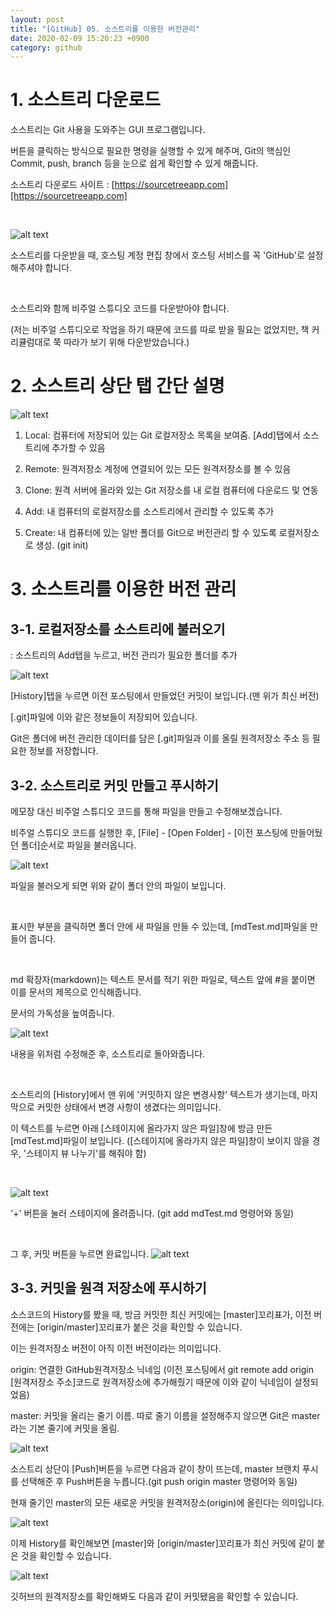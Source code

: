 ```yaml
---
layout: post
title: "[GitHub] 05. 소스트리를 이용한 버전관리"
date: 2020-02-09 15:20:23 +0900
category: github
---
```

# 1. 소스트리 다운로드

소스트리는 Git 사용을 도와주는 GUI 프로그램입니다.

버튼을 클릭하는 방식으로 필요한 명령을 실행할 수 있게 해주며, Git의 핵심인 Commit, push, branch 등을 눈으로 쉽게 확인할 수 있게 해줍니다.

소스트리 다운로드 사이트 : [https://sourcetreeapp.com][https://sourcetreeapp.com]

<br>

![alt text](/public/img/github_14.png)

소스트리를 다운받을 때, 호스팅 계정 편집 창에서 호스팅 서비스를 꼭 'GitHub'로 설정해주셔야 합니다.

<br>

소스트리와 함께 비주얼 스튜디오 코드를 다운받아야 합니다. 

(저는 비주얼 스튜디오로 작업을 하기 때문에 코드를 따로 받을 필요는 없었지만, 책 커리큘럼대로 쭉 따라가 보기 위해 다운받았습니다.)

# 2. 소스트리 상단 탭 간단 설명

![alt text](/public/img/github_15.png)

1. Local: 컴퓨터에 저장되어 있는 Git 로컬저장소 목록을 보여줌. [Add]탭에서 소스트리에 추가할 수 있음

1. Remote: 원격저장소 계정에 연결되어 있는 모든 원격저장소를 볼 수 있음

1. Clone: 원격 서버에 올라와 있는 Git 저장소를 내 로컬 컴퓨터에 다운로드 및 연동

1. Add: 내 컴퓨터의 로컬저장소를 소스트리에서 관리할 수 있도록 추가

1. Create: 내 컴퓨터에 있는 일반 폴더를 Git으로 버전관리 할 수 있도록 로컬저장소로 생성. (git init)

# 3. 소스트리를 이용한 버전 관리

## 3-1. 로컬저장소를 소스트리에 불러오기
: 소스트리의 Add탭을 누르고, 버전 관리가 필요한 폴더를 추가

![alt text](/public/img/github_16.png)

[History]탭을 누르면 이전 포스팅에서 만들었던 커밋이 보입니다.(맨 위가 최신 버전)

[.git]파일에 이와 같은 정보들이 저장되어 있습니다.

Git은 폴더에 버전 관리한 데이터를 담은 [.git]파일과 이를 올릴 원격저장소 주소 등 필요한 정보를 저장합니다.

## 3-2. 소스트리로 커밋 만들고 푸시하기

메모장 대신 비주얼 스튜디오 코드를 통해 파일을 만들고 수정해보겠습니다.

비주얼 스튜디오 코드를 실행한 후, [File] - [Open Folder] - [이전 포스팅에 만들어뒀던 폴더]순서로 파일을 불러옵니다.

![alt text](/public/img/github_17.png)

파일을 불러오게 되면 위와 같이 폴더 안의 파일이 보입니다.

<br>

표시한 부분을 클릭하면 폴더 안에 새 파일을 만들 수 있는데, [mdTest.md]파일을 만들어 줍니다.

<br>

md 확장자(markdown)는 텍스트 문서를 적기 위한 파일로, 텍스트 앞에 #을 붙이면 이를 문서의 제목으로 인식해줍니다.

문서의 가독성을 높여줍니다.

![alt text](/public/img/github_18.png)

내용을 위처럼 수정해준 후, 소스트리로 돌아와줍니다.

<br>

소스트리의 [History]에서 맨 위에 '커밋하지 않은 변경사항' 텍스트가 생기는데, 마지막으로 커밋한 상태에서 변경 사항이 생겼다는 의미입니다.

이 텍스트를 누르면 아래 [스테이지에 올라가지 않은 파일]창에 방금 만든 [mdTest.md]파일이 보입니다.
([스테이지에 올라가지 않은 파일]창이 보이지 않을 경우, '스테이지 뷰 나누기'를 해줘야 함)

<br>

![alt text](/public/img/github_19.png)

'+' 버튼을 눌러 스테이지에 올려줍니다. (git add mdTest.md 명령어와 동일)

<br>

그 후, 커밋 버튼을 누르면 완료입니다.
![alt text](/public/img/github_20.png)

## 3-3. 커밋을 원격 저장소에 푸시하기

소스코드의 History를 봤을 때, 방금 커밋한 최신 커밋에는 [master]꼬리표가, 이전 버전에는 [origin/master]꼬리표가 붙은 것을 확인할 수 있습니다.

이는 원격저장소 버전이 아직 이전 버전이라는 의미입니다.

origin: 연결한 GitHub원격저장소 닉네임 (이전 포스팅에서 git remote add origin [원격저장소 주소]코드로 원격저장소에 추가해줬기 때문에 이와 같이 닉네임이 설정되었음)

master: 커밋을 올리는 줄기 이름. 따로 줄기 이름을 설정해주지 않으면 Git은 master라는 기본 줄기에 커밋을 올림.

![alt text](/public/img/github_21.png)

소스트리 상단이 [Push]버튼을 누르면 다음과 같이 창이 뜨는데, master 브랜치 푸시를 선택해준 후 Push버튼을 누릅니다.(git push origin master 명령어와 동일)

현재 줄기인 master의 모든 새로운 커밋을 원격저장소(origin)에 올린다는 의미입니다.

![alt text](/public/img/github_22.png)

이제 History를 확인해보면 [master]와 [origin/master]꼬리표가 최신 커밋에 같이 붙은 것을 확인할 수 있습니다.

![alt text](/public/img/github_23.png)

깃허브의 원격저장소를 확인해봐도 다음과 같이 커밋됐음을 확인할 수 있습니다.

[https://sourcetreeapp.com]: https://sourcetreeapp.com
[https://code.visualstudio.com]: [https://code.visualstudio.com]
